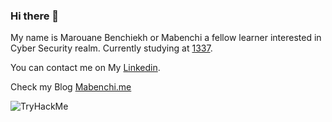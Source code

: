 ### Hi there 👋

<!--
**MarouaneBenchiekh/MarouaneBenchiekh** is a ✨ _special_ ✨ repository because its `README.md` (this file) appears on your GitHub profile.

Here are some ideas to get you started:

- 🔭 I’m currently working on ...
- 🌱 I’m currently learning ...
- 👯 I’m looking to collaborate on ...
- 🤔 I’m looking for help with ...
- 💬 Ask me about ...
- 📫 How to reach me: ...
- 😄 Pronouns: ...
- ⚡ Fun fact: ...
-->

My name is Marouane Benchiekh or Mabenchi a fellow learner interested in Cyber Security realm. Currently studying at [1337](https://1337.ma).

You can contact me on My [Linkedin](https://www.linkedin.com/in/marouane-benchiekh/).

Check my Blog [Mabenchi.me](https://mabenchi.me/)

<img src="https://tryhackme-badges.s3.amazonaws.com/Mabenchi.png" alt="TryHackMe">
